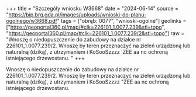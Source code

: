 +++
title = "Szczegóły wniosku W3668"
date = "2024-06-14"
source = "https://bip.brg.gda.pl/images/uploads/wnioski-do-planu-ogolnego/w3668.pdf"
tags = ["obręb: 0077", "wnioski-ogolne"]
geolinks = ["https://geoportal360.pl/map/#clk=226101_1.0077.239&stl=topo", "https://geoportal360.pl/map/#clk=226101_1.0077.239/2&stl=topo"]
raw = "Wnoszę o niedopuszczenie do zabudowy na działce nr 226101_1.0077.239/2. Wnoszę by teren przeznaczyć na zieleń urządzoną lub naturalną (dziką), z utrzymaniem i KoSooSzzzz 'ZEE aa nc ochroną istniejącego drzewostanu. "
+++

Wnoszę o niedopuszczenie do zabudowy na działce nr 226101_1.0077.239/2.
Wnoszę by teren przeznaczyć na zieleń urządzoną lub naturalną (dziką), z utrzymaniem i
KoSooSzzzz
"ZEE aa nc
ochroną istniejącego drzewostanu.



